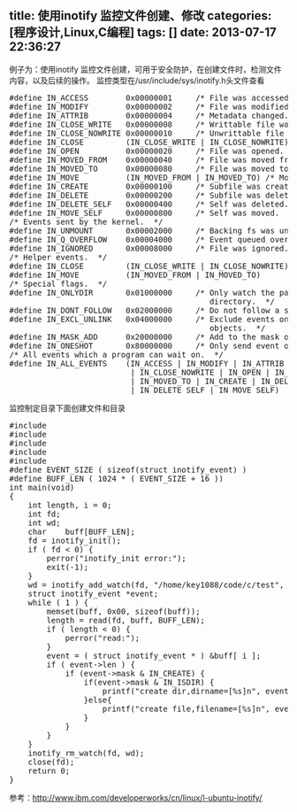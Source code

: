 title: 使用inotify 监控文件创建、修改
categories: [程序设计,Linux,C编程]
tags: []
date: 2013-07-17 22:36:27
---
例子为：使用inotify 监控文件创建，可用于安全防护，在创建文件时，检测文件内容，以及后续的操作。
监控类型在/usr/include/sys/inotify.h头文件查看
<pre>
#define IN_ACCESS        0x00000001     /* File was accessed.  */
#define IN_MODIFY        0x00000002     /* File was modified.  */
#define IN_ATTRIB        0x00000004     /* Metadata changed.  */
#define IN_CLOSE_WRITE   0x00000008     /* Writtable file was closed.  */
#define IN_CLOSE_NOWRITE 0x00000010     /* Unwrittable file closed.  */
#define IN_CLOSE         (IN_CLOSE_WRITE | IN_CLOSE_NOWRITE) /* Close.  */
#define IN_OPEN          0x00000020     /* File was opened.  */
#define IN_MOVED_FROM    0x00000040     /* File was moved from X.  */
#define IN_MOVED_TO      0x00000080     /* File was moved to Y.  */
#define IN_MOVE          (IN_MOVED_FROM | IN_MOVED_TO) /* Moves.  */
#define IN_CREATE        0x00000100     /* Subfile was created.  */
#define IN_DELETE        0x00000200     /* Subfile was deleted.  */
#define IN_DELETE_SELF   0x00000400     /* Self was deleted.  */
#define IN_MOVE_SELF     0x00000800     /* Self was moved.  */
/* Events sent by the kernel.  */
#define IN_UNMOUNT       0x00002000     /* Backing fs was unmounted.  */
#define IN_Q_OVERFLOW    0x00004000     /* Event queued overflowed.  */
#define IN_IGNORED       0x00008000     /* File was ignored.  */
/* Helper events.  */
#define IN_CLOSE         (IN_CLOSE_WRITE | IN_CLOSE_NOWRITE)    /* Close.  */
#define IN_MOVE          (IN_MOVED_FROM | IN_MOVED_TO)          /* Moves.  */
/* Special flags.  */
#define IN_ONLYDIR       0x01000000     /* Only watch the path if it is a
                                           directory.  */
#define IN_DONT_FOLLOW   0x02000000     /* Do not follow a sym link.  */
#define IN_EXCL_UNLINK   0x04000000     /* Exclude events on unlinked
                                           objects.  */
#define IN_MASK_ADD      0x20000000     /* Add to the mask of an already
#define IN_ONESHOT       0x80000000     /* Only send event once.  */
/* All events which a program can wait on.  */
#define IN_ALL_EVENTS    (IN_ACCESS | IN_MODIFY | IN_ATTRIB | IN_CLOSE_WRITE
                          | IN_CLOSE_NOWRITE | IN_OPEN | IN_MOVED_FROM
                          | IN_MOVED_TO | IN_CREATE | IN_DELETE
                          | IN_DELETE_SELF | IN_MOVE_SELF)
</pre>
监控制定目录下面创建文件和目录
<pre>
#include <stdio.h>
#include <string.h>
#include <stdlib.h>
#include <sys/types.h>
#include <sys/inotify.h>
#define	EVENT_SIZE ( sizeof(struct inotify_event) )
#define	BUFF_LEN ( 1024 * ( EVENT_SIZE + 16 ))
int main(void)
{
	int	length, i = 0;
	int	fd;
	int	wd;
	char	buff[BUFF_LEN];
	fd = inotify_init();
	if ( fd < 0) {
		perror("inotify_init error:");
		exit(-1);
	}
	wd = inotify_add_watch(fd, "/home/key1088/code/c/test", IN_CREATE);
	struct inotify_event *event;
	while ( 1 ) {
		memset(buff, 0x00, sizeof(buff));
		length = read(fd, buff, BUFF_LEN);
		if ( length < 0) {
			perror("read:");
		}
		event = ( struct inotify_event * ) &buff[ i ];
		if ( event->len ) {
			if (event->mask & IN_CREATE) {
				if(event->mask & IN_ISDIR) {
					printf("create dir,dirname=[%s]n", event->name);
				}else{
					printf("create file,filename=[%s]n", event->name);
				}
			}
		}
	}
	inotify_rm_watch(fd, wd);
	close(fd);
	return 0;
}
</pre>
参考：http://www.ibm.com/developerworks/cn/linux/l-ubuntu-inotify/